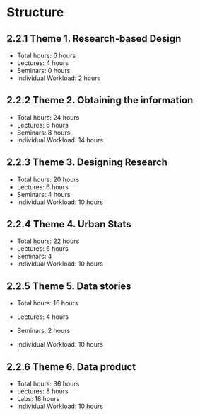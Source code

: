 # Structure

## 2.2.1  Theme 1. Research-based Design
- Total hours: 6 hours 
- Lectures: 4 hours 
- Seminars: 0 hours
- Individual Workload: 2 hours 

## 2.2.2  Theme 2. Obtaining the information
- Total hours: 24 hours 
- Lectures: 6 hours 
- Seminars: 8 hours 
- Individual Workload: 14 hours 

## 2.2.3  Theme 3. Designing Research
- Total hours: 20 hours 
- Lectures: 6 hours 
- Seminars: 4 hours 
- Individual Workload: 10 hours 

## 2.2.4  Theme 4. Urban Stats
- Total hours: 22 hours 
- Lectures: 6 hours 
- Seminars: 4 
- Individual Workload: 10 hours 

## 2.2.5  Theme 5. Data stories
- Total hours: 16 hours

- Lectures: 4 hours 
- Seminars: 2 hours 
- Individual Workload: 10 hours 

## 2.2.6  Theme 6. Data product
- Total hours: 36 hours
- Lectures: 8 hours 
- Labs: 18 hours 
- Individual Workload: 10 hours 